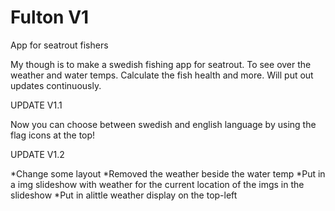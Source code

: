 # Fulton V1
App for seatrout fishers

My though is to make a swedish fishing app for seatrout.
To see over the weather and water temps.
Calculate the fish health and more.
Will put out updates continuously.


UPDATE V1.1

Now you can choose between swedish and english language by using the flag icons at the top!

UPDATE V1.2

*Change some layout
*Removed the weather beside the water temp
*Put in a img slideshow with weather for the current location of the imgs in the slideshow
*Put in alittle weather display on the top-left
